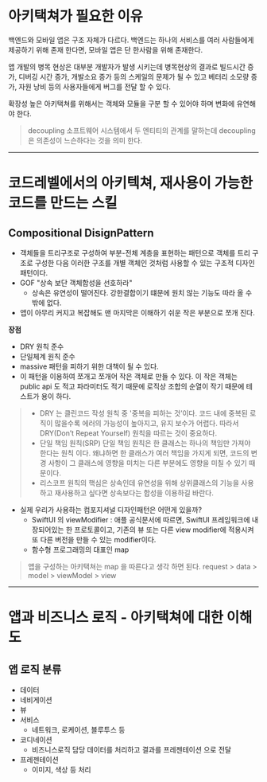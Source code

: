 # 아키택쳐가 필요한 이유

백엔드와 모바일 앱은 구조 자체가 다르다. 백엔드는 하나의 서비스를 여러 사람들에게 제공하기 위해 존재 한다면, 모바일 앱은 단 한사람을 위해 존재한다.

앱 개발의 병목 현상은 대부분 개발자가 발생 시키는데 병목현상의 결과로 빌드시간 증가, 디버깅 시간 증가, 개발소요 증가 등의 스케일의 문제가 될 수 있고 베터리 소모량 증가, 자원 낭비 등의 사용자들에게 버그를 전달 할 수 있다.

확장성 높은 아키택쳐를 위해서는 객체와 모듈을 구분 할 수 있어야 하며 변화에 유연해야 한다.

> decoupling
> 소프트웨어 시스템에서 두 엔티티의 관계를 말하는데 decoupling 은 의존성이 느슨하다는 것을 의미 한다.

<div align="center">
<hr />
</div>

# 코드레벨에서의 아키텍쳐, 재사용이 가능한 코드를 만드는 스킬

## Compositional DisignPattern

* 객체들을 트리구조로 구성하여 부분-전체 계층을 표현하는 패턴으로 객체를 트리 구조로 구성한 다음 이러한 구조를 개별 객체인 것처럼 사용할 수 있는 구조적 디자인 패턴이다.
* GOF "상속 보단 객체합성을 선호하라"
  - 상속은 유연성이 떨어진다. 강한결합이기 떄문에 원치 않는 기능도 따라 올 수 밖에 없다.
* 앱이 아무리 커지고 복잡해도 맨 마지막은 이해하기 쉬운 작은 부분으로 쪼개 진다.

**장점**
* DRY 원칙 준수
* 단일체계 원칙 준수
* massive 패턴을 피하기 위한 대책이 될 수 있다.
* 이 패턴을 이용하여 쪼개고 쪼개어 작은 객체로 만들 수 있다. 이 작은 객체는 public api 도 적고 파라미터도 적기 때문에 로직상 조합의 순열이 작기 때문에 테스트가 용이 하다.

> * DRY 는 클린코드 작성 원칙 중 '중복을 피하는 것’이다. 코드 내에 중복된 로직이 많을수록 에러의 가능성이 높아지고, 유지 보수가 어렵다.
> 따라서 DRY(Don’t Repeat Yourself) 원칙을 따르는 것이 중요하다.
> * 단일 책임 원칙(SRP) 단일 책임 원칙은 한 클래스는 하나의 책임만 가져야 한다는 원칙 이다.
> 왜냐하면 한 클래스가 여러 책임을 가지게 되면, 코드의 변경 사항이 그 클래스에 영향을 미치는 다른 부분에도 영향을 미칠 수 있기 때문이다.
> * 리스코프 원칙의 핵심은 상속인데 유연성을 위해 상위클래스의 기능을 사용하고 재사용하고 싶다면 상속보다는 합성을 이용하길 바란다.

* 실제 우리가 사용하는 컴포지셔널 디자인패턴은 어떤게 있을까?
  - SwiftUI 의 viewModifier : 애플 공식문서에 따르면, SwiftUI 프레임워크에 내장되어있는 한 프로토콜이고, 기존의 뷰 또는 다른 view modifier에 적용시켜 또 다른 버전을 만들 수 있는 modifier이다.
  - 함수형 프로그래밍의 대표인 map
> 앱을 구성하는 아키택쳐는 map 을 따른다고 생각 하면 된다. request > data > model > viewModel > view
>

<div align="center">
<hr />
</div>

# 앱과 비즈니스 로직 - 아키택쳐에 대한 이해도

## 앱 로직 분류

* 데이터
* 네비게이션
* 뷰
* 서비스
  - 네트워크, 로케이션, 블루투스 등
* 코디네이션
  - 비즈니스로직 담당 데이터를 처리하고 결과를 프레젠테이션 으로 전달
* 프레젠테이션
  - 이미지, 색상 등 처리
